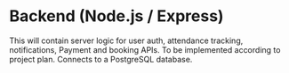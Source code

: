 # Backend (Node.js / Express)

This will contain server logic for user auth, attendance tracking, notifications, Payment and booking APIs. To be implemented according to project plan. Connects to a PostgreSQL database.
